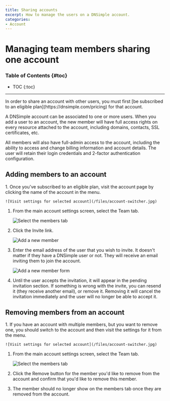 ```yaml
---
title: Sharing accounts
excerpt: How to manage the users on a DNSimple account.
categories:
- Account
---
```


# Managing team members sharing one account

### Table of Contents {#toc}

* TOC
{:toc}

---

<info>
In order to share an account with other users, you must first [be subscribed to an eligible plan](https://dnsimple.com/pricing) for that account.
</info>

A DNSimple account can be associated to one or more users. When you add a user to an account, the new member will have full access rights on every resource attached to the account, including domains, contacts, SSL certificates, etc.

All members will also have full-admin access to the account, including the ability to access and change billing information and account details. The user will retain their login credentials and 2-factor authentication configuration.


## Adding members to an account

<div class="section-steps" markdown="1">
1. Once you've subscribed to an eligible plan, visit the account page by clicking the name of the account in the menu.

    ![Visit settings for selected account](/files/account-switcher.jpg)

1. From the main account settings screen, select the <label>Team</label> tab.

    ![Select the members tab](/files/add-member-account-link.png)

1. Click the <label>Invite</label> link.

    ![Add a new member](/files/add-member-link-members-screen.png)

1. Enter the email address of the user that you wish to invite. It doesn't matter if they have a DNSimple user or not. They will receive an email inviting them to join the account. 

    ![Add a new member form](/files/add-member-screen.png)

1. Until the user accepts the invitation, it will appear in the pending invitation section. If something is wrong with the invite, you can resend it (they receive another email), or remove it. Removing it will cancel the invitation immediately and the user will no longer be able to accept it.

</div>

## Removing members from an account

<div class="section-steps" markdown="1">
1. If you have an account with multiple members, but you want to remove one, you should switch to the account and then visit the settings for it from the menu.

    ![Visit settings for selected account](/files/account-switcher.jpg)

1. From the main account settings screen, select the <label>Team</label> tab.

    ![Select the members tab](/files/add-member-account-link.png)

1. Click the <label>Remove</label> button for the member you'd like to remove from the account and confirm that you'd like to remove this member.

1. The member should no longer show on the members tab once they are removed from the account.

</div>
